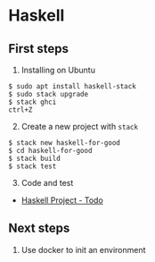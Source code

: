 # Haskell

## First steps

1. Installing on Ubuntu

```
$ sudo apt install haskell-stack
$ sudo stack upgrade
$ stack ghci
ctrl+Z
```

2. Create a new project with `stack`

```
$ stack new haskell-for-good
$ cd haskell-for-good
$ stack build
$ stack test
```

3. Code and test

- [Haskell Project - Todo](https://commentedcode.org/blog/2016/07/30/haskell-project-stack-and-data-types/)


## Next steps

1. Use docker to init an environment
